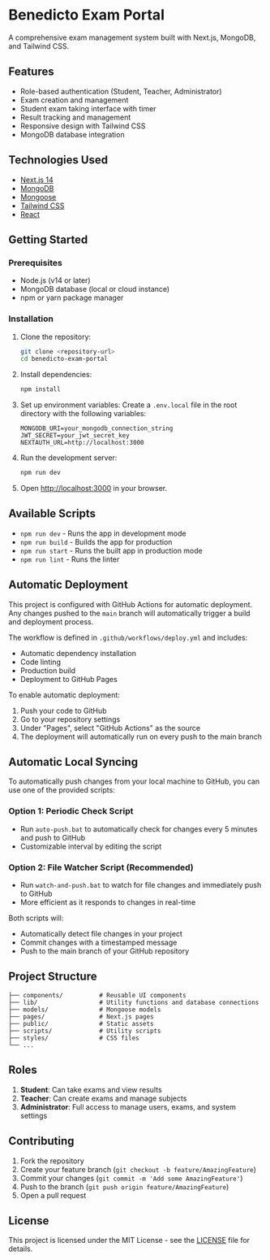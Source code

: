 # Benedicto Exam Portal

A comprehensive exam management system built with Next.js, MongoDB, and Tailwind CSS.

## Features

- Role-based authentication (Student, Teacher, Administrator)
- Exam creation and management
- Student exam taking interface with timer
- Result tracking and management
- Responsive design with Tailwind CSS
- MongoDB database integration

## Technologies Used

- [Next.js 14](https://nextjs.org/)
- [MongoDB](https://www.mongodb.com/)
- [Mongoose](https://mongoosejs.com/)
- [Tailwind CSS](https://tailwindcss.com/)
- [React](https://reactjs.org/)

## Getting Started

### Prerequisites

- Node.js (v14 or later)
- MongoDB database (local or cloud instance)
- npm or yarn package manager

### Installation

1. Clone the repository:
   ```bash
   git clone <repository-url>
   cd benedicto-exam-portal
   ```

2. Install dependencies:
   ```bash
   npm install
   ```

3. Set up environment variables:
   Create a `.env.local` file in the root directory with the following variables:
   ```
   MONGODB_URI=your_mongodb_connection_string
   JWT_SECRET=your_jwt_secret_key
   NEXTAUTH_URL=http://localhost:3000
   ```

4. Run the development server:
   ```bash
   npm run dev
   ```

5. Open [http://localhost:3000](http://localhost:3000) in your browser.

## Available Scripts

- `npm run dev` - Runs the app in development mode
- `npm run build` - Builds the app for production
- `npm run start` - Runs the built app in production mode
- `npm run lint` - Runs the linter

## Automatic Deployment

This project is configured with GitHub Actions for automatic deployment. Any changes pushed to the `main` branch will automatically trigger a build and deployment process.

The workflow is defined in `.github/workflows/deploy.yml` and includes:
- Automatic dependency installation
- Code linting
- Production build
- Deployment to GitHub Pages

To enable automatic deployment:
1. Push your code to GitHub
2. Go to your repository settings
3. Under "Pages", select "GitHub Actions" as the source
4. The deployment will automatically run on every push to the main branch

## Automatic Local Syncing

To automatically push changes from your local machine to GitHub, you can use one of the provided scripts:

### Option 1: Periodic Check Script
- Run `auto-push.bat` to automatically check for changes every 5 minutes and push to GitHub
- Customizable interval by editing the script

### Option 2: File Watcher Script (Recommended)
- Run `watch-and-push.bat` to watch for file changes and immediately push to GitHub
- More efficient as it responds to changes in real-time

Both scripts will:
- Automatically detect file changes in your project
- Commit changes with a timestamped message
- Push to the main branch of your GitHub repository

## Project Structure

```
├── components/          # Reusable UI components
├── lib/                 # Utility functions and database connections
├── models/              # Mongoose models
├── pages/               # Next.js pages
├── public/              # Static assets
├── scripts/             # Utility scripts
├── styles/              # CSS files
└── ...
```

## Roles

1. **Student**: Can take exams and view results
2. **Teacher**: Can create exams and manage subjects
3. **Administrator**: Full access to manage users, exams, and system settings

## Contributing

1. Fork the repository
2. Create your feature branch (`git checkout -b feature/AmazingFeature`)
3. Commit your changes (`git commit -m 'Add some AmazingFeature'`)
4. Push to the branch (`git push origin feature/AmazingFeature`)
5. Open a pull request

## License

This project is licensed under the MIT License - see the [LICENSE](LICENSE) file for details.